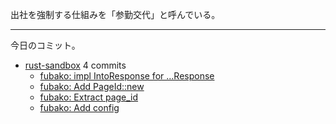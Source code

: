 出社を強制する仕組みを「参勤交代」と呼んでいる。

---

今日のコミット。

- [rust-sandbox](https://github.com/bouzuya/rust-sandbox) 4 commits
  - [fubako: impl IntoResponse for ...Response](https://github.com/bouzuya/rust-sandbox/commit/29bc0ae1ead6e89a609f6cd974e8f93d60906274)
  - [fubako: Add PageId::new](https://github.com/bouzuya/rust-sandbox/commit/632131634ea44ca7ef076edbe11fa253d20fd765)
  - [fubako: Extract page_id](https://github.com/bouzuya/rust-sandbox/commit/b12eb10c64287ee61f620f02d03ef3554985c9bd)
  - [fubako: Add config](https://github.com/bouzuya/rust-sandbox/commit/7c48f2f0b53ce714ae843fb5664c08823e78fa24)

